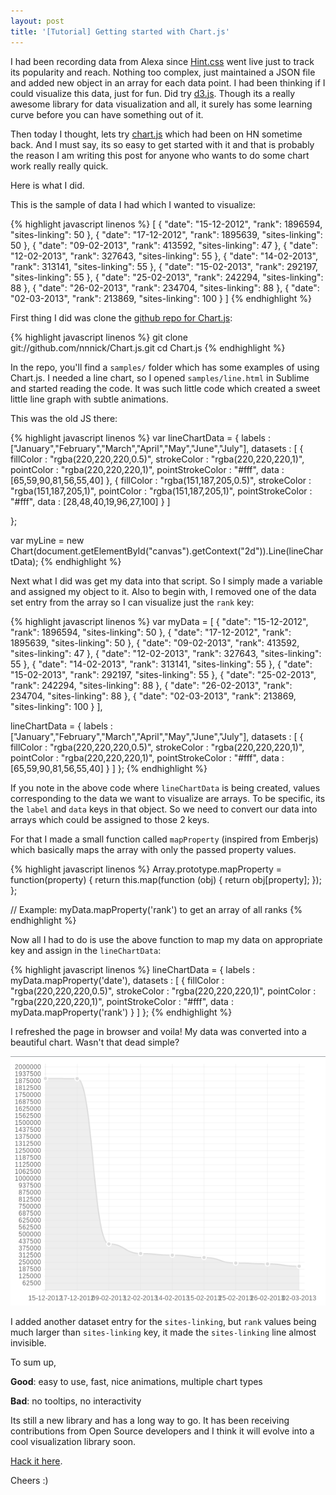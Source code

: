 ```yaml
---
layout: post
title: '[Tutorial] Getting started with Chart.js'
---
```


I had been recording data from Alexa since [Hint.css](http://kushagragour.in/lab/hint/) went live just to track its popularity and reach. Nothing too complex, just maintained a JSON file and added new object in an array for each data point. I had been thinking if I could visualize this data, just for fun. Did try [d3.js](http://d3js.org/). Though its a really awesome library for data visualization and all, it surely has some learning curve before you can have something out of it.

Then today I thought, lets try [chart.js](http://www.chartjs.org/) which had been on HN sometime back. And I must say, its so easy to get started with it and that is probably the reason I am writing this post for anyone who wants to do some chart work really really quick.

Here is what I did.

This is the sample of data I had which I wanted to visualize:

{% highlight javascript linenos %}
[
  {
    "date": "15-12-2012",
    "rank": 1896594,
    "sites-linking": 50
  },
  {
    "date": "17-12-2012",
    "rank": 1895639,
    "sites-linking": 50
  },
  {
    "date": "09-02-2013",
    "rank": 413592,
    "sites-linking": 47
  },
  {
    "date": "12-02-2013",
    "rank": 327643,
    "sites-linking": 55
  },
  {
    "date": "14-02-2013",
    "rank": 313141,
    "sites-linking": 55
  },
  {
    "date": "15-02-2013",
    "rank": 292197,
    "sites-linking": 55
  },
  {
    "date": "25-02-2013",
    "rank": 242294,
    "sites-linking": 88
  },
  {
    "date": "26-02-2013",
    "rank": 234704,
    "sites-linking": 88
  },
  {
    "date": "02-03-2013",
    "rank": 213869,
    "sites-linking": 100
  }
]
{% endhighlight %}

First thing I did was clone the [github repo for Chart.js](https://github.com/nnnick/Chart.js):

{% highlight javascript linenos %}
git clone git://github.com/nnnick/Chart.js.git
cd Chart.js
{% endhighlight %}

In the repo, you'll find a <code>samples/</code> folder which has some examples of using Chart.js. I needed a line chart, so I opened <code>samples/line.html</code> in Sublime and started reading the code. It was such little code which created a sweet little line graph with subtle animations.

This was the old JS there:

{% highlight javascript linenos %}
var lineChartData = {
	labels : ["January","February","March","April","May","June","July"],
	datasets : [
		{
			fillColor : "rgba(220,220,220,0.5)",
			strokeColor : "rgba(220,220,220,1)",
			pointColor : "rgba(220,220,220,1)",
			pointStrokeColor : "#fff",
			data : [65,59,90,81,56,55,40]
		},
		{
			fillColor : "rgba(151,187,205,0.5)",
			strokeColor : "rgba(151,187,205,1)",
			pointColor : "rgba(151,187,205,1)",
			pointStrokeColor : "#fff",
			data : [28,48,40,19,96,27,100]
		}
	]

};

var myLine = new Chart(document.getElementById("canvas").getContext("2d")).Line(lineChartData);
{% endhighlight %}


Next what I did was get my data into that script. So I simply made a variable and assigned my object to it. Also to begin with, I removed one of the data set entry from the array so I can visualize just the <code>rank</code> key:


{% highlight javascript linenos %}
var myData = [
  {
    "date": "15-12-2012",
    "rank": 1896594,
    "sites-linking": 50
  },
  {
    "date": "17-12-2012",
    "rank": 1895639,
    "sites-linking": 50
  },
  {
    "date": "09-02-2013",
    "rank": 413592,
    "sites-linking": 47
  },
  {
    "date": "12-02-2013",
    "rank": 327643,
    "sites-linking": 55
  },
  {
    "date": "14-02-2013",
    "rank": 313141,
    "sites-linking": 55
  },
  {
    "date": "15-02-2013",
    "rank": 292197,
    "sites-linking": 55
  },
  {
    "date": "25-02-2013",
    "rank": 242294,
    "sites-linking": 88
  },
  {
    "date": "26-02-2013",
    "rank": 234704,
    "sites-linking": 88
  },
  {
    "date": "02-03-2013",
    "rank": 213869,
    "sites-linking": 100
  }
  ],

  lineChartData = {
    labels : ["January","February","March","April","May","June","July"],
    datasets : [
      {
      fillColor : "rgba(220,220,220,0.5)",
      strokeColor : "rgba(220,220,220,1)",
      pointColor : "rgba(220,220,220,1)",
      pointStrokeColor : "#fff",
      data : [65,59,90,81,56,55,40]
      }
    ]
  };
{% endhighlight %}

If you note in the above code where <code>lineChartData</code> is being created, values corresponding to the data we want to visualize are arrays. To be specific, its the <code>label</code> and <code>data</code> keys in that object. So we need to convert our data into arrays which could be assigned to those 2 keys.

For that I made a small function called <code>mapProperty</code> (inspired from Emberjs) which basically maps the array with only the passed property values.

{% highlight javascript linenos %}
Array.prototype.mapProperty = function(property) {
	return this.map(function (obj) {
		return obj[property];
	});
};

// Example: myData.mapProperty('rank') to get an array of all ranks
{% endhighlight %}

Now all I had to do is use the above function to map my data on appropriate key and assign in the <code>lineChartData</code>:

{% highlight javascript linenos %}
lineChartData = {
    labels : myData.mapProperty('date'),
    datasets : [
      {
      fillColor : "rgba(220,220,220,0.5)",
      strokeColor : "rgba(220,220,220,1)",
      pointColor : "rgba(220,220,220,1)",
      pointStrokeColor : "#fff",
      data : myData.mapProperty('rank')
      }
    ]
  };
{% endhighlight %}

I refreshed the page in browser and voila! My data was converted into a beautiful chart. Wasn't that dead simple?

<img src="/images/2013/rank-chart.png" alt="Alexa rank visualized" title="Alexa rank chart" />

I added another dataset entry for the <code>sites-linking</code>, but <code>rank</code> values being much larger than <code>sites-linking</code> key, it made the <code>sites-linking</code> line almost invisible.

To sum up,

**Good**: easy to use, fast, nice animations, multiple chart types

**Bad**: no tooltips, no interactivity

Its still a new library and has a long way to go. It has been receiving contributions from Open Source developers and I think it will evolve into a cool visualization library soon. 

[Hack it here](https://github.com/nnnick/Chart.js).

Cheers :)